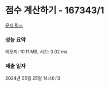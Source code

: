 # 점수 계산하기 - 167343/1 

[문제 링크](https://level.goorm.io/exam/167343/%EC%B1%8C%EB%A6%B0%EC%A7%80-%EC%A0%90%EC%88%98-%EA%B3%84%EC%82%B0%ED%95%98%EA%B8%B0/quiz/1) 

### 성능 요약

메모리: 10.11 MB, 시간: 0.02 ms

### 제출 일자

2024년 05월 25일 14:48:13

